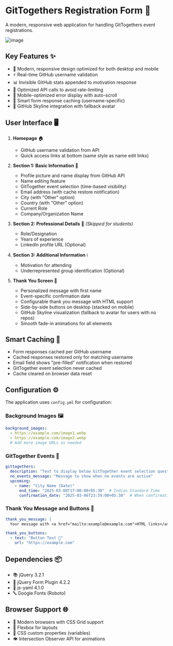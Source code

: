 # GitTogethers Registration Form 🎯

A modern, responsive web application for handling GitTogethers event registrations.

![image](https://github.com/user-attachments/assets/95e71204-001f-475c-946a-a03073ae69b0)

## Key Features ✨
- 🎨 Modern, responsive design optimized for both desktop and mobile
- ⚡ Real-time GitHub username validation
- 📊 Invisible GitHub stats appended to motivation response
- 🔄 Optimized API calls to avoid rate-limiting
- 📱 Mobile-optimized error display with auto-scroll
- 💾 Smart form response caching (username-specific)
- 🌟 GitHub Skyline integration with fallback avatar

## User Interface 🖥️
1. **Homepage** 🏠
   - GitHub username validation from API
   - Quick access links at bottom (same style as name edit links)

2. **Section 1: Basic Information** 📝
   - Profile picture and name display from GitHub API
   - Name editing feature
   - GitTogether event selection (time-based visibility)
   - Email address (with cache restore notification)
   - City (with "Other" option)
   - Country (with "Other" option)
   - Current Role
   - Company/Organization Name

3. **Section 2: Professional Details** 💼 _(Skipped for students)_
   - Role/Designation
   - Years of experience
   - LinkedIn profile URL (Optional)

4. **Section 3: Additional Information** ℹ️
   - Motivation for attending
   - Underrepresented group identification (Optional)

5. **Thank You Screen** 🎉
   - Personalized message with first name
   - Event-specific confirmation date
   - Configurable thank you message with HTML support
   - Side-by-side buttons on desktop (stacked on mobile)
   - GitHub Skyline visualization (fallback to avatar for users with no repos)
   - Smooth fade-in animations for all elements

## Smart Caching 🔄
- Form responses cached per GitHub username
- Cached responses restored only for matching username
- Email field shows "pre-filled" notification when restored
- GitTogether event selection never cached
- Cache cleared on browser data reset

## Configuration ⚙️
The application uses `config.yml` for configuration:

### Background Images 🖼️
```yaml
background_images:
  - https://example.com/image1.webp
  - https://example.com/image2.webp
  # Add more image URLs as needed
```

### GitTogether Events 📅
```yaml
gittogethers:
  description: "Text to display below GitTogether event selection question"
  no_events_message: "Message to show when no events are active"
  upcoming:
    - name: "City Name (Date)"
      end_time: "2025-03-08T17:00:00+05:30"  # Indian Standard Time
      confirmation_date: "2025-03-06T23:59:00+05:30"  # When confirmation emails will be sent
```

### Thank You Message and Buttons 💌
```yaml
thank_you_message: |
  Your message with <a href="mailto:example@example.com">HTML links</a>

thank_you_buttons:
  - text: "Button Text 📢"
    url: "https://example.com"
```

## Dependencies 📦
- 📚 jQuery 3.2.1
- 📝 jQuery Form Plugin 4.2.2
- 📄 js-yaml 4.1.0
- 🔤 Google Fonts (Roboto)

## Browser Support 🌐
- 🌟 Modern browsers with CSS Grid support
- 📱 Flexbox for layouts
- 🎨 CSS custom properties (variables)
- 👁️ Intersection Observer API for animations
